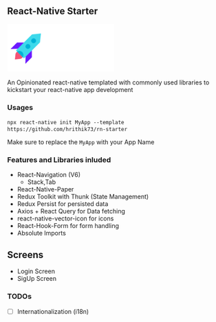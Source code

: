 ## React-Native Starter

![Logo](./template/src/assets/images/logo.png)

An Opinionated react-native templated with commonly used libraries to kickstart your react-native app development

### Usages

```
npx react-native init MyApp --template https://github.com/hrithik73/rn-starter
```

Make sure to replace the `MyApp` with your App Name

### Features and Libraries inluded

- React-Navigation (V6)
  - Stack,Tab
- React-Native-Paper
- Redux Toolkit with Thunk (State Management)
- Redux Persist for persisted data
- Axios + React Query for Data fetching
- react-native-vector-icon for icons
- React-Hook-Form for form handling
- Absolute Imports

## Screens

- Login Screen
- SigUp Screen

### TODOs

- [ ] Internationalization (i18n)
